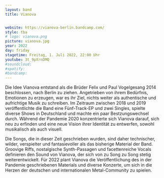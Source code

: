 ```yaml
---
layout: band
title: Vianova


website: https://vianova-berlin.bandcamp.com/
style: tba
# logo: vianova.png
picture: vianova.jpg
year: 2022
day: friday
stagetime: Freitag, 1. Juli 2022, 22:00 Uhr
youtube: 3t_9pXrnDMQ
#soundcloud:
#spotify:
#bandcamp:
---
```


Die Idee Vianova entstand als die Brüder Felix und Paul Vogelgesang 2014
beschlossen, nach Berlin zu ziehen. Angetrieben von ihrem Bedürfnis, Emotionen
zu erzeugen, war es ihr Ziel, nichts weiter als authentische und aufrichtige
Musik zu schreiben. Im Zeitraum zwischen 2018 und 2019 veröffentlichte die Band
eine Fünf-Track-EP und zwei Singles, spielte diverse Shows in Deutschland und
machte ein paar Bestzungswechsel durch. Während der Pandemie 2020 konzentrierte
sich Vianova darauf, sich neu zu erfinden und eine neue Vision ihrer Identität
zu entwerfen, sowohl musikalisch als auch visuell.

Die Songs, die in dieser Zeit geschrieben wurden, sind daher technischer,
wilder, verspielter und fantasievoller als das bisherige Material der Band.
Groovige Riffs, nostalgische Synth-Passagen und facettenreiche Vocals
definieren den Sound von Vianova, der sich von zu Song zu Song stetig
weiterentwickelt. Für 2022 plant Vianova die Veröffentlichung des in der
Pandemie geschriebenen Materials und diverse Konzerte, um sich in die Herzen
der deutschen und internationalen Metal-Community zu spielen.
